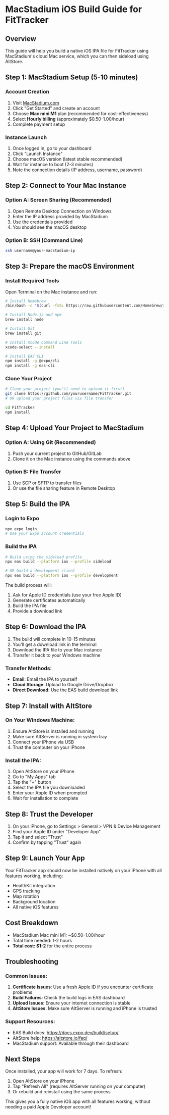 # MacStadium iOS Build Guide for FitTracker

## Overview
This guide will help you build a native iOS IPA file for FitTracker using MacStadium's cloud Mac service, which you can then sideload using AltStore.

## Step 1: MacStadium Setup (5-10 minutes)

### Account Creation
1. Visit [MacStadium.com](https://www.macstadium.com)
2. Click "Get Started" and create an account
3. Choose **Mac mini M1** plan (recommended for cost-effectiveness)
4. Select **Hourly billing** (approximately $0.50-1.00/hour)
5. Complete payment setup

### Instance Launch
1. Once logged in, go to your dashboard
2. Click "Launch Instance" 
3. Choose macOS version (latest stable recommended)
4. Wait for instance to boot (2-3 minutes)
5. Note the connection details (IP address, username, password)

## Step 2: Connect to Your Mac Instance

### Option A: Screen Sharing (Recommended)
1. Open Remote Desktop Connection on Windows
2. Enter the IP address provided by MacStadium
3. Use the credentials provided
4. You should see the macOS desktop

### Option B: SSH (Command Line)
```bash
ssh username@your-macstadium-ip
```

## Step 3: Prepare the macOS Environment

### Install Required Tools
Open Terminal on the Mac instance and run:

```bash
# Install Homebrew
/bin/bash -c "$(curl -fsSL https://raw.githubusercontent.com/Homebrew/install/HEAD/install.sh)"

# Install Node.js and npm
brew install node

# Install Git
brew install git

# Install Xcode Command Line Tools
xcode-select --install

# Install EAS CLI
npm install -g @expo/cli
npm install -g eas-cli
```

### Clone Your Project
```bash
# Clone your project (you'll need to upload it first)
git clone https://github.com/yourusername/FitTracker.git
# OR upload your project files via file transfer

cd FitTracker
npm install
```

## Step 4: Upload Your Project to MacStadium

### Option A: Using Git (Recommended)
1. Push your current project to GitHub/GitLab
2. Clone it on the Mac instance using the commands above

### Option B: File Transfer
1. Use SCP or SFTP to transfer files
2. Or use the file sharing feature in Remote Desktop

## Step 5: Build the IPA

### Login to Expo
```bash
npx expo login
# Use your Expo account credentials
```

### Build the IPA
```bash
# Build using the sideload profile
npx eas build --platform ios --profile sideload

# OR build a development client
npx eas build --platform ios --profile development
```

The build process will:
1. Ask for Apple ID credentials (use your free Apple ID)
2. Generate certificates automatically
3. Build the IPA file
4. Provide a download link

## Step 6: Download the IPA

1. The build will complete in 10-15 minutes
2. You'll get a download link in the terminal
3. Download the IPA file to your Mac instance
4. Transfer it back to your Windows machine

### Transfer Methods:
- **Email**: Email the IPA to yourself
- **Cloud Storage**: Upload to Google Drive/Dropbox
- **Direct Download**: Use the EAS build download link

## Step 7: Install with AltStore

### On Your Windows Machine:
1. Ensure AltStore is installed and running
2. Make sure AltServer is running in system tray
3. Connect your iPhone via USB
4. Trust the computer on your iPhone

### Install the IPA:
1. Open AltStore on your iPhone
2. Go to "My Apps" tab
3. Tap the "+" button
4. Select the IPA file you downloaded
5. Enter your Apple ID when prompted
6. Wait for installation to complete

## Step 8: Trust the Developer

1. On your iPhone, go to Settings > General > VPN & Device Management
2. Find your Apple ID under "Developer App"
3. Tap it and select "Trust"
4. Confirm by tapping "Trust" again

## Step 9: Launch Your App

Your FitTracker app should now be installed natively on your iPhone with all features working, including:
- HealthKit integration
- GPS tracking
- Map rotation
- Background location
- All native iOS features

## Cost Breakdown

- MacStadium Mac mini M1: ~$0.50-1.00/hour
- Total time needed: 1-2 hours
- **Total cost: $1-2** for the entire process

## Troubleshooting

### Common Issues:
1. **Certificate Issues**: Use a fresh Apple ID if you encounter certificate problems
2. **Build Failures**: Check the build logs in EAS dashboard
3. **Upload Issues**: Ensure your internet connection is stable
4. **AltStore Issues**: Make sure AltServer is running and iPhone is trusted

### Support Resources:
- EAS Build docs: https://docs.expo.dev/build/setup/
- AltStore help: https://altstore.io/faq/
- MacStadium support: Available through their dashboard

## Next Steps

Once installed, your app will work for 7 days. To refresh:
1. Open AltStore on your iPhone
2. Tap "Refresh All" (requires AltServer running on your computer)
3. Or rebuild and reinstall using the same process

This gives you a fully native iOS app with all features working, without needing a paid Apple Developer account!
